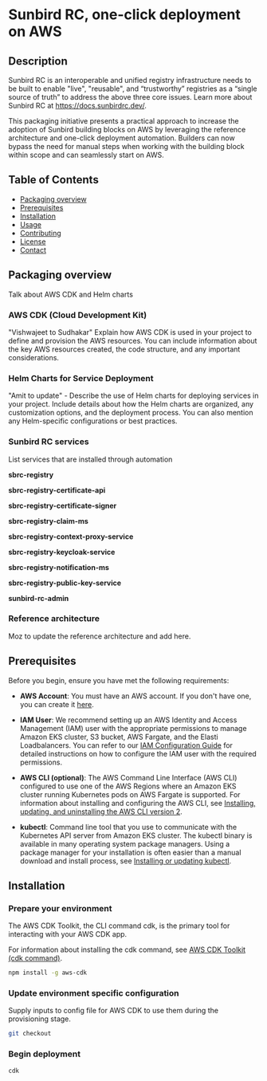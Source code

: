 # Sunbird RC, one-click deployment on AWS

## Description
Sunbird RC is an interoperable and unified registry infrastructure needs to be built to enable "live", "reusable", and “trustworthy” registries as a “single source of truth” to address the above three core issues. Learn more about Sunbird RC at https://docs.sunbirdrc.dev/.

This packaging initiative presents a practical approach to increase the adoption of Sunbird building blocks on AWS by leveraging the reference architecture and one-click deployment automation. Builders can now bypass the need for manual steps when working with the building block within scope and can seamlessly start on AWS.


## 
## Table of Contents
- [Packaging overview](#packaging-overview)
- [Prerequisites](#prerequisites)
- [Installation](#installation)
- [Usage](#usage)
- [Contributing](#contributing)
- [License](#license)
- [Contact](#contact)

## Packaging overview
Talk about AWS CDK and Helm charts

### AWS CDK (Cloud Development Kit)
"Vishwajeet to Sudhakar" Explain how AWS CDK is used in your project to define and provision the AWS resources. You can include information about the key AWS resources created, the code structure, and any important considerations.

### Helm Charts for Service Deployment
"Amit to update" - Describe the use of Helm charts for deploying services in your project. Include details about how the Helm charts are organized, any customization options, and the deployment process. You can also mention any Helm-specific configurations or best practices.

### Sunbird RC services
List services that are installed through automation

**sbrc-registry**

**sbrc-registry-certificate-api**

**sbrc-registry-certificate-signer**

**sbrc-registry-claim-ms**

**sbrc-registry-context-proxy-service**

**sbrc-registry-keycloak-service**

**sbrc-registry-notification-ms**

**sbrc-registry-public-key-service**

**sunbird-rc-admin**

### Reference architecture
Moz to update the reference architecture and add here.

## Prerequisites

Before you begin, ensure you have met the following requirements:

- **AWS Account**: You must have an AWS account. If you don't have one, you can create it [here](https://aws.amazon.com/).

- **IAM User**: We recommend setting up an AWS Identity and Access Management (IAM) user with the appropriate permissions to manage Amazon EKS cluster, S3 bucket, AWS Fargate, and the Elasti Loadbalancers. You can refer to our [IAM Configuration Guide](link-to-guide) for detailed instructions on how to configure the IAM user with the required permissions.

- **AWS CLI (optional)**: The AWS Command Line Interface (AWS CLI) configured to use one of the AWS Regions where an Amazon EKS cluster running Kubernetes pods on AWS Fargate is supported. For information about installing and configuring the AWS CLI, see [Installing, updating, and uninstalling the AWS CLI version 2](https://docs.aws.amazon.com/cli/latest/userguide/getting-started-install.html).

- **kubectl**: Command line tool that you use to communicate with the Kubernetes API server from Amazon EKS cluster. The kubectl binary is available in many operating system package managers. Using a package manager for your installation is often easier than a manual download and install process, see [Installing or updating kubectl](https://docs.aws.amazon.com/eks/latest/userguide/install-kubectl.html).


## Installation

### Prepare your environment

The AWS CDK Toolkit, the CLI command cdk, is the primary tool for interacting with your AWS CDK app.

For information about installing the cdk command, see [AWS CDK Toolkit (cdk command)](https://docs.aws.amazon.com/cdk/v2/guide/cli.html).

```bash
npm install -g aws-cdk
```

### Update environment specific configuration

Supply inputs to config file for AWS CDK to use them during the provisioning stage.

```bash
git checkout
```

### Begin deployment
```bash
cdk 
```

